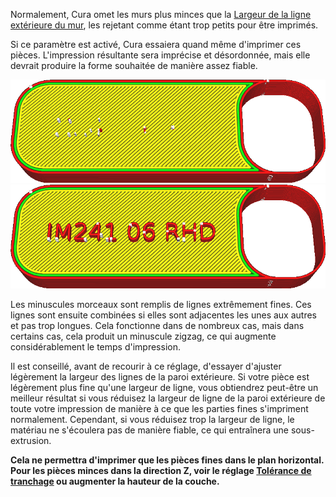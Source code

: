 Normalement, Cura omet les murs plus minces que la [Largeur de la ligne extérieure du mur](../resolution/wall_line_width_0.md), les rejetant comme étant trop petits pour être imprimés.

Si ce paramètre est activé, Cura essaiera quand même d'imprimer ces pièces. L'impression résultante sera imprécise et désordonnée, mais elle devrait produire la forme souhaitée de manière assez fiable.

![Certaines pièces sont trop fines pour être imprimées](../../../articles/images/fill_outline_gaps_disabled.png)
![Avec ce paramètre activé, même les parties fines seront imprimées](../../../articles/images/fill_outline_gaps_enabled.png)

Les minuscules morceaux sont remplis de lignes extrêmement fines. Ces lignes sont ensuite combinées si elles sont adjacentes les unes aux autres et pas trop longues. Cela fonctionne dans de nombreux cas, mais dans certains cas, cela produit un minuscule zigzag, ce qui augmente considérablement le temps d'impression.

Il est conseillé, avant de recourir à ce réglage, d'essayer d'ajuster légèrement la largeur des lignes de la paroi extérieure. Si votre pièce est légèrement plus fine qu'une largeur de ligne, vous obtiendrez peut-être un meilleur résultat si vous réduisez la largeur de ligne de la paroi extérieure de toute votre impression de manière à ce que les parties fines s'impriment normalement. Cependant, si vous réduisez trop la largeur de ligne, le matériau ne s'écoulera pas de manière fiable, ce qui entraînera une sous-extrusion.

**Cela ne permettra d'imprimer que les pièces fines dans le plan horizontal. Pour les pièces minces dans la direction Z, voir le réglage [Tolérance de tranchage](../expérimental/tranchage_tolérance.md) ou augmenter la hauteur de la couche.**
